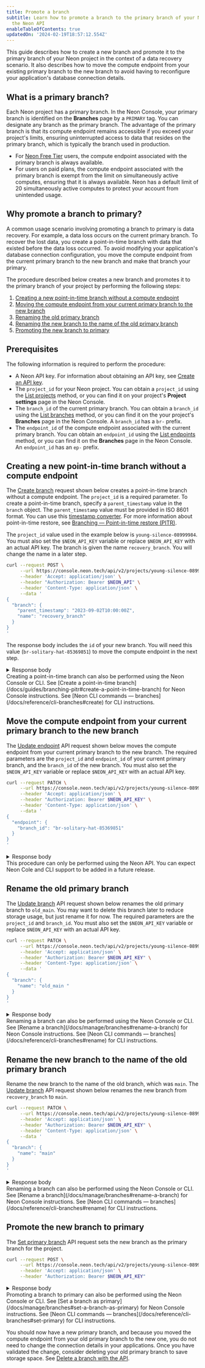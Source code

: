 ```yaml
---
title: Promote a branch
subtitle: Learn how to promote a branch to the primary branch of your Neon project using
  the Neon API
enableTableOfContents: true
updatedOn: '2024-02-19T18:57:12.554Z'
---
```


This guide describes how to create a new branch and promote it to the primary branch of your Neon project in the context of a data recovery scenario. It also describes how to move the compute endpoint from your existing primary branch to the new branch to avoid having to reconfigure your application's database connection details.

## What is a primary branch?

Each Neon project has a primary branch. In the Neon Console, your primary branch is identified on the **Branches** page by a `PRIMARY` tag. You can designate any branch as the primary branch. The advantage of the primary branch is that its compute endpoint remains accessible if you exceed your project's limits, ensuring uninterrupted access to data that resides on the primary branch, which is typically the branch used in production.

- For [Neon Free Tier](/docs/introduction/plans#free-tier) users, the compute endpoint associated with the primary branch is always available.
- For users on paid plans, the compute endpoint associated with the primary branch is exempt from the limit on simultaneously active computes, ensuring that it is always available. Neon has a default limit of 20 simultaneously active computes to protect your account from unintended usage.

## Why promote a branch to primary?

A common usage scenario involving promoting a branch to primary is data recovery. For example, a data loss occurs on the current primary branch. To recover the lost data, you create a point-in-time branch with data that existed before the data loss occurred. To avoid modifying your application's database connection configuration, you move the compute endpoint from the current primary branch to the new branch and make that branch your primary.

The procedure described below creates a new branch and promotes it to the primary branch of your project by performing the following steps:

1. [Creating a new point-in-time branch without a compute endpoint](#creating-a-new-point-in-time-branch-without-a-compute-endpoint)
2. [Moving the compute endpoint from your current primary branch to the new branch](#move-the-compute-endpoint-from-your-current-primary-branch-to-the-new-branch)
3. [Renaming the old primary branch](#rename-the-old-primary-branch)
4. [Renaming the new branch to the name of the old primary branch](#rename-the-new-branch-to-the-name-of-the-old-primary-branch)
5. [Promoting the new branch to primary](#promote-the-new-branch-to-primary)

## Prerequisites

The following information is required to perform the procedure:

- A Neon API key. For information about obtaining an API key, see [Create an API key](/docs/manage/api-keys#create-an-api-key).
- The `project_id` for your Neon project. You can obtain a `project_id` using the [List projects](https://api-docs.neon.tech/reference/listprojects) method, or you can find it on your project's **Project settings** page in the Neon Console.
- The `branch_id` of the current primary branch. You can obtain a `branch_id` using the [List branches](https://api-docs.neon.tech/reference/listprojectbranches) method, or you can find it on the your project's **Branches** page in the Neon Console. A `branch_id` has a `br-` prefix.
- The `endpoint_id` of the compute endpoint associated with the current primary branch. You can obtain an `endpoint_id` using the [List endpoints](https://api-docs.neon.tech/reference/listprojectendpoints) method, or you can find it on the **Branches** page in the Neon Console. An `endpoint_id` has an `ep-` prefix.

## Creating a new point-in-time branch without a compute endpoint

The [Create branch](https://api-docs.neon.tech/reference/createprojectbranch) request shown below creates a point-in-time branch without a compute endpoint. The `project_id` is a required parameter. To create a point-in-time branch, specify a `parent_timestamp` value in the `branch` object. The `parent_timestamp` value must be provided in ISO 8601 format. You can use this [timestamp converter](https://www.timestamp-converter.com/). For more information about point-in-time restore, see [Branching — Point-in-time restore (PITR)](/docs/guides/branching-pitr).

The `project_id` value used in the example below is `young-silence-08999984`. You must also set the `$NEON_API_KEY` variable or replace `$NEON_API_KEY` with an actual API key. The branch is given the  name `recovery_branch`. You will change the name in a later step.

```bash
curl --request POST \
     --url https://console.neon.tech/api/v2/projects/young-silence-08999984/branches \
     --header 'Accept: application/json' \
     --header "Authorization: Bearer $NEON_API" \
     --header 'Content-Type: application/json' \
     --data '
{
  "branch": {
    "parent_timestamp": "2023-09-02T10:00:00Z",
    "name": "recovery_branch"
  }
}
'
```

The response body includes the `id` of your new branch. You will need this value (`br-solitary-hat-85369851`) to move the compute endpoint in the next step.

<details>
<summary>Response body</summary>
```json
{
  "branch": {
    "id": "br-solitary-hat-85369851",
    "project_id": "young-silence-08999984",
    "parent_id": "br-twilight-field-06246553",
    "parent_lsn": "0/1EC5378",
    "parent_timestamp": "2023-09-02T10:00:00Z",
    "name": "recovery_branch",
    "current_state": "init",
    "pending_state": "ready",
    "creation_source": "console",
    "primary": false,
    "cpu_used_sec": 0,
    "compute_time_seconds": 0,
    "active_time_seconds": 0,
    "written_data_bytes": 0,
    "data_transfer_bytes": 0,
    "created_at": "2023-09-05T19:44:51Z",
    "updated_at": "2023-09-05T19:44:51Z"
  },
  "endpoints": [],
  "operations": [
    {
      "id": "192e9d28-1f82-4afc-8a2e-b8147ec0ff7b",
      "project_id": "young-silence-08999984",
      "branch_id": "br-solitary-hat-85369851",
      "action": "create_branch",
      "status": "running",
      "failures_count": 0,
      "created_at": "2023-09-05T19:44:51Z",
      "updated_at": "2023-09-05T19:44:51Z",
      "total_duration_ms": 0
    }
  ],
  "roles": [
    {
      "branch_id": "br-solitary-hat-85369851",
      "name": "daniel",
      "protected": false,
      "created_at": "2023-08-29T10:26:27Z",
      "updated_at": "2023-08-29T10:26:27Z"
    }
  ],
  "databases": [
    {
      "id": 5841198,
      "branch_id": "br-solitary-hat-85369851",
      "name": "neondb",
      "owner_name": "daniel",
      "created_at": "2023-09-05T19:40:09Z",
      "updated_at": "2023-09-05T19:40:09Z"
    }
  ]
}
```
</details>

<Admonition type="note">
Creating a point-in-time branch can also be performed using the Neon Console or CLI. See [Create a point-in-time branch](/docs/guides/branching-pitr#create-a-point-in-time-branch) for Neon Console instructions. See [Neon CLI commands — branches](/docs/reference/cli-branches#create) for CLI instructions.
</Admonition>

## Move the compute endpoint from your current primary branch to the new branch

The [Update endpoint](https://api-docs.neon.tech/reference/updateprojectendpoint) API request shown below moves the compute endpoint from your current primary branch to the new branch. The required parameters are the `project_id` and `endpoint_id` of your current primary branch, and the `branch_id` of the new branch. You must also set the `$NEON_API_KEY` variable or replace `$NEON_API_KEY` with an actual API key.

```bash shouldWrap
curl --request PATCH \
     --url https://console.neon.tech/api/v2/projects/young-silence-08999984/endpoints/ep-curly-term-54009904 \
     --header 'Accept: application/json' \
     --header "Authorization: Bearer $NEON_API_KEY" \
     --header 'Content-Type: application/json' \
     --data '
{
  "endpoint": {
    "branch_id": "br-solitary-hat-85369851"
  }
}
'
```

<details>
<summary>Response body</summary>
```json
{
  "endpoint": {
    "host": "ep-curly-term-54009904.us-east-2.aws.neon.tech",
    "id": "ep-curly-term-54009904",
    "project_id": "young-silence-08999984",
    "branch_id": "br-solitary-hat-85369851",
    "autoscaling_limit_min_cu": 0.25,
    "autoscaling_limit_max_cu": 0.25,
    "region_id": "aws-us-east-2",
    "type": "read_write",
    "current_state": "idle",
    "settings": {},
    "pooler_enabled": false,
    "pooler_mode": "transaction",
    "disabled": false,
    "passwordless_access": true,
    "last_active": "2023-09-02T12:22:44Z",
    "creation_source": "console",
    "created_at": "2023-08-29T10:26:27Z",
    "updated_at": "2023-09-05T20:29:09Z",
    "proxy_host": "us-east-2.aws.neon.tech",
    "suspend_timeout_seconds": 0,
    "provisioner": "k8s-neonvm"
  },
  "operations": []
}
```
</details>

<Admonition type="note">
This procedure can only be performed using the Neon API. You can expect Neon Cole and CLI support to be added in a future release.
</Admonition>

## Rename the old primary branch

The [Update branch](https://api-docs.neon.tech/reference/updateprojectbranch) API request shown below renames the old primary branch to `old_main`. You may want to delete this branch later to reduce storage usage, but just rename it for now. The required parameters are the `project_id` and `branch_id`. You must also set the `$NEON_API_KEY` variable or replace `$NEON_API_KEY` with an actual API key.

```bash shouldWrap
curl --request PATCH \
     --url https://console.neon.tech/api/v2/projects/young-silence-08999984/branches/br-twilight-field-06246553 \
     --header 'Accept: application/json' \
     --header "Authorization: Bearer $NEON_API_KEY" \
     --header 'Content-Type: application/json' \
     --data '
{
  "branch": {
    "name": "old_main "
  }
}
'
```

<details>
<summary>Response body</summary>
```json
{
  "branch": {
    "id": "br-twilight-field-06246553",
    "project_id": "young-silence-08999984",
    "name": "old_main",
    "current_state": "ready",
    "logical_size": 29589504,
    "creation_source": "console",
    "primary": true,
    "cpu_used_sec": 969,
    "compute_time_seconds": 969,
    "active_time_seconds": 3816,
    "written_data_bytes": 4809458540,
    "data_transfer_bytes": 412826,
    "created_at": "2023-08-29T10:26:27Z",
    "updated_at": "2023-09-05T20:32:50Z"
  },
  "operations": []
}
```
</details>

<Admonition type="note">
Renaming a branch can also be performed using the Neon Console or CLI. See [Rename a branch](/docs/manage/branches#rename-a-branch) for Neon Console instructions. See [Neon CLI commands — branches](/docs/reference/cli-branches#rename) for CLI instructions.
</Admonition>

## Rename the new branch to the name of the old primary branch

Rename the new branch to the name of the old branch, which was `main`. The [Update branch](https://api-docs.neon.tech/reference/updateprojectbranch) API request shown below renames the new branch from `recovery_branch` to `main`.

```bash shouldWrap
curl --request PATCH \
     --url https://console.neon.tech/api/v2/projects/young-silence-08999984/branches/br-solitary-hat-85369851 \
     --header 'Accept: application/json' \
     --header "Authorization: Bearer $NEON_API_KEY" \
     --header 'Content-Type: application/json' \
     --data '
{
  "branch": {
    "name": "main"
  }
}
'
```

<details>
<summary>Response body</summary>
```json
{
  "branch": {
    "id": "br-solitary-hat-85369851",
    "project_id": "young-silence-08999984",
    "parent_id": "br-twilight-field-06246553",
    "parent_lsn": "0/1EC5378",
    "parent_timestamp": "2023-09-02T10:00:00Z",
    "name": "main",
    "current_state": "ready",
    "logical_size": 29605888,
    "creation_source": "console",
    "primary": false,
    "cpu_used_sec": 0,
    "compute_time_seconds": 0,
    "active_time_seconds": 0,
    "written_data_bytes": 0,
    "data_transfer_bytes": 0,
    "created_at": "2023-09-05T19:44:51Z",
    "updated_at": "2023-09-05T20:34:42Z"
  },
  "operations": []
}
```

</details>

<Admonition type="note">
Renaming a branch can also be performed using the Neon Console or CLI. See [Rename a branch](/docs/manage/branches#rename-a-branch) for Neon Console instructions. See [Neon CLI commands — branches](/docs/reference/cli-branches#rename) for CLI instructions.
</Admonition>

## Promote the new branch to primary

The [Set primary branch](https://api-docs.neon.tech/reference/setprimaryprojectbranch) API request sets the new branch as the primary branch for the project.

```bash shouldWrap
curl --request POST \
     --url https://console.neon.tech/api/v2/projects/young-silence-08999984/branches/br-solitary-hat-85369851/set_as_primary \
     --header 'Accept: application/json' \
     --header "Authorization: Bearer $NEON_API_KEY"
```

<details>
<summary>Response body</summary>
```json
{
  "branch": {
    "id": "br-solitary-hat-85369851",
    "project_id": "young-silence-08999984",
    "parent_id": "br-twilight-field-06246553",
    "parent_lsn": "0/1EC5378",
    "parent_timestamp": "2023-09-02T10:00:00Z",
    "name": "main",
    "current_state": "ready",
    "logical_size": 29605888,
    "creation_source": "console",
    "primary": true,
    "cpu_used_sec": 0,
    "compute_time_seconds": 0,
    "active_time_seconds": 0,
    "written_data_bytes": 0,
    "data_transfer_bytes": 0,
    "created_at": "2023-09-05T19:44:51Z",
    "updated_at": "2023-09-05T20:37:08Z"
  },
  "operations": []
}
```

</details>

<Admonition type="note">
Promoting a branch to primary can also be performed using the Neon Console or CLI. See [Set a branch as primary](/docs/manage/branches#set-a-branch-as-primary) for Neon Console instructions. See [Neon CLI commands — branches](/docs/reference/cli-branches#set-primary) for CLI instructions.
</Admonition>

You should now have a new primary branch, and because you moved the compute endpoint from your old primary branch to the new one, you do not need to change the connection details in your applications. Once you have validated the change, consider deleting your old primary branch to save storage space. See [Delete a branch with the API](/docs/manage/branches#delete-a-branch-with-the-api).

